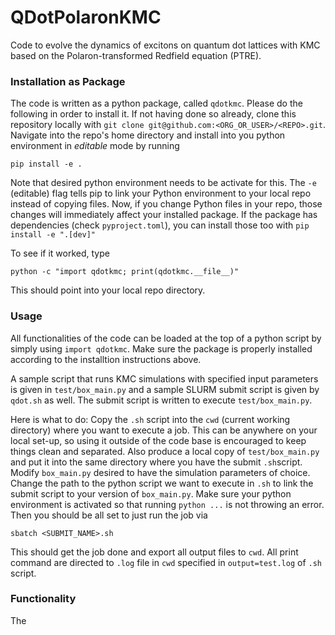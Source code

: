 # QDotPolaronKMC

Code to evolve the dynamics of excitons on quantum dot lattices with KMC based on the Polaron-transformed Redfield equation (PTRE).

### Installation as Package

The code is written as a python package, called `qdotkmc`. Please do the following in order to install it.
If not having done so already, clone this repository locally with `git clone git@github.com:<ORG_OR_USER>/<REPO>.git`. Navigate into the repo's home directory and install into you python environment in *editable* mode by running

```
pip install -e .
```

Note that desired python environment needs to be activate for this. The `-e` (editable) flag tells pip to link your Python environment to your local repo instead of copying files. Now, if you change Python files in your repo, those changes will immediately affect your installed package. If the package has dependencies (check `pyproject.toml`), you can install those too with `pip install -e ".[dev]"`

To see if it worked, type

```
python -c "import qdotkmc; print(qdotkmc.__file__)"
```
This should point into your local repo directory.


### Usage

All functionalities of the code can be loaded at the top of a python script by simply using `import qdotkmc`. Make sure the package is properly installed according to the installtion instructions above. 

A sample script that runs KMC simulations with specified input parameters is given in `test/box_main.py` and a sample SLURM submit script is given by `qdot.sh` as well. The submit script is written to execute `test/box_main.py`. 

Here is what to do: Copy the `.sh` script into the `cwd` (current working directory) where you want to execute a job. This can be anywhere on your local set-up, so using it outside of the code base is encouraged to keep things clean and separated. Also produce a local copy of `test/box_main.py` and put it into the same directory where you have the submit `.sh`script. Modify `box_main.py` desired to have the simulation parameters of choice. Change the path to the python script we want to execute in `.sh` to link the submit script to your version of `box_main.py`. Make sure your python environment is activated so that running `python ...` is not throwing an error. Then you should be all set to just run the job via

```
sbatch <SUBMIT_NAME>.sh
```

This should get the job done and export all output files to `cwd`. All print command are directed to `.log` file in `cwd` specified in `output=test.log` of `.sh` script.


### Functionality

The 